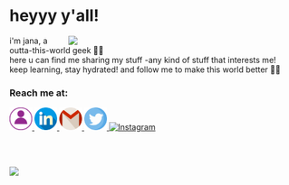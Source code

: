 
<h1> heyyy y'all! </h1>

<img align="right" width="400" src="https://media2.giphy.com/media/fgmDFZTeECzjDPKepE/giphy.gif" />

<p align="left">
i'm jana, a outta-this-world geek 👩‍💻 <br/>
here u can find me sharing my stuff -any kind of stuff that interests me! <br/>
keep learning, stay hydrated! and follow me to make this world better 🐱‍🏍<br/>
</p>

### Reach me at:

<a href="https://Janaherself.github.io">
    <img height="40px" src="profile.png" title="Portfolio">
  </a>
  <a href="https://www.linkedin.com/in/jana-abusaa">
    <img height="40px" src="linkedin.png" title="LinkedIn">
  </a>
  <a href="mailto:jana.abusaa@gmail.com">
    <img height="40px" src="gmail.png" title="Mail">
  </a>
  <a href="https://twitter.com/Janaherselff">
    <img height="40px" src="twitter.png" title="Twitter">
  </a>
  <a href="https://instagram.com/Janaherselff">
    <img height="40px" src="instagram.jpeg" title="Instagram">
  </a>

  <br><br>

<img src="https://komarev.com/ghpvc/?username=janaherself&style=rounded-square&color=d6c2d2">
  <br><br>

